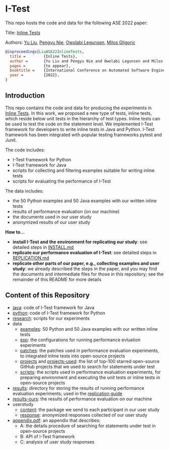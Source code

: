 # I-Test

This repo hosts the code and data for the following ASE 2022 paper:

Title: [Inline Tests][paper-url]

Authors: [Yu Liu](https://sweetstreet.github.io/), [Pengyu Nie](https://pengyunie.github.io/), [Owolabi Legunsen](https://mir.cs.illinois.edu/legunsen/), [Milos Gligoric](http://users.ece.utexas.edu/~gligoric/)

```bibtex
@inproceedings{LiuASE22InlineTests,
  title =        {Inline Tests},
  author =       {Yu Liu and Pengyu Nie and Owolabi Legunsen and Milos Gligoric},
  pages =        {to appear},
  booktitle =    {International Conference on Automated Software Engineering},
  year =         {2022},
}
```

## Introduction

This repo contains the code and data for producing the experiments in
[Inline Tests][paper-url].  In this work, we proposed a new type of
tests, inline tests, which reside below unit tests in the hierarchy of
test types.  Inline tests can be used to test the code on the
statement level. We implemented I-Test framework for developers to
write inline tests in Java and Python. I-Test framework has been
integrated with popular testing frameworks pytest and Junit. 

The code includes:
* I-Test framework for Python
* I-Test framework for Java
* scripts for collecting and filtering examples suitable for writing inline tests
* scripts for evaluating the performance of I-Test

The data includes:
* the 50 Python examples and 50 Java examples with our written inline tests
* results of performance evaluation (on our machine)
* the documents used in our user study
* anonymized results of our user study


**How to...**
* **install I-Test and the environment for replicating our study**: see detailed steps in [INSTALL.md](/INSTALL.md)
* **replicate our performance evaluation of I-Test**: see detailed steps in [REPLICATION.md](/REPLICATION.md)
* **replicate other parts of our paper, e.g., collecting examples and user study**: we already described the steps in the paper, and you may find the documents and intermediate files for those in this repository; see the remainder of this README for more details

## Content of this Repository

- [java](/java): code of I-Test framework for Java
- [python](/python): code of I-Test framework for Python
- [research](/research): scripts for our experiments
- data
  - [examples](/data/examples): 50 Python and 50 Java examples with our written inline tests
  - [exp](/data/exp): the configurations for running performance evluation experiments
  - [patches](/data/patches): the patches used in performance evaluation experiments, to integrated inline tests into open-source projects
  - [projects](/data/projects) and [projects-used](/data/projects-used): the list of top-100 starred open-source GitHub projects that we used to search for statements under test
  - [scripts](/data/scripts): the scripts used in performance evaluation experiments, for preparing environment and executing the unit tests or inline tests in open-source projects
- [results](/results): directory for storing the results of running performance evaluation experiments; used in the [replication guide](/REPLICATION.md)
- [results-ours](/results-ours): the results of performance evaluation on our machine
- userstudy
  - [content](/userstudy/content): the package we send to each participant in our user study
  - [response](/userstudy/response): anonymized responses collected of our user study
- [appendix.pdf](/appendix.pdf): an appendix that describes:
  - A: the details procedure of searching for statements under test in open-source projects
  - B: API of I-Test framework
  - C: analysis of user study responses


[paper-url]: /README.md
